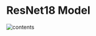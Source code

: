 # ResNet18 Model
![contents](https://github.com/MzjHarley/Tensorflow2.x.x/blob/main/Convolutional%20Neural%20Network/ResNet_fit_CIFAR10/Photo/1.png)
